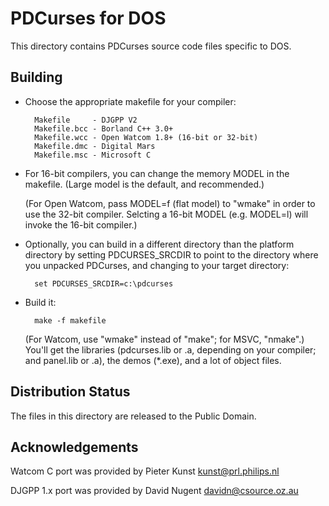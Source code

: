 PDCurses for DOS
================

This directory contains PDCurses source code files specific to DOS.


Building
--------

- Choose the appropriate makefile for your compiler:

        Makefile     - DJGPP V2
        Makefile.bcc - Borland C++ 3.0+
        Makefile.wcc - Open Watcom 1.8+ (16-bit or 32-bit)
        Makefile.dmc - Digital Mars
        Makefile.msc - Microsoft C

- For 16-bit compilers, you can change the memory MODEL in the makefile.
  (Large model is the default, and recommended.)

  (For Open Watcom, pass MODEL=f (flat model) to "wmake" in order to use
  the 32-bit compiler. Selcting a 16-bit MODEL (e.g. MODEL=l) will
  invoke the 16-bit compiler.)

- Optionally, you can build in a different directory than the platform
  directory by setting PDCURSES_SRCDIR to point to the directory where
  you unpacked PDCurses, and changing to your target directory:

        set PDCURSES_SRCDIR=c:\pdcurses

- Build it:

        make -f makefile

  (For Watcom, use "wmake" instead of "make"; for MSVC, "nmake".) You'll
  get the libraries (pdcurses.lib or .a, depending on your compiler; and
  panel.lib or .a), the demos (*.exe), and a lot of object files.


Distribution Status
-------------------

The files in this directory are released to the Public Domain.


Acknowledgements
----------------

Watcom C port was provided by Pieter Kunst <kunst@prl.philips.nl>

DJGPP 1.x port was provided by David Nugent <davidn@csource.oz.au>
